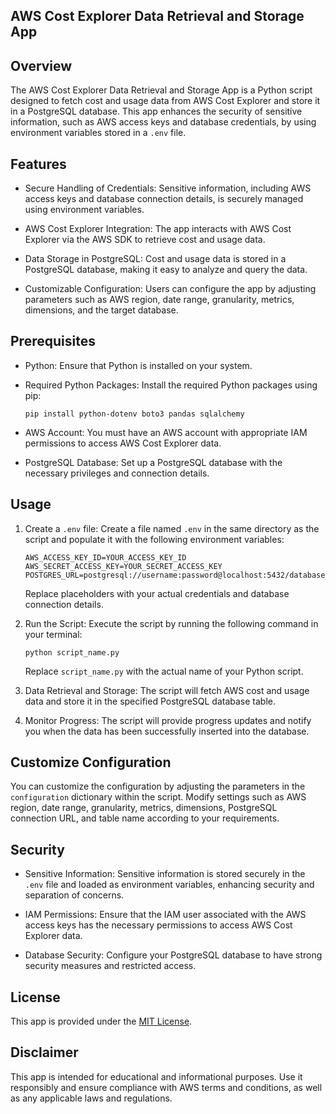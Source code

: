 ## AWS Cost Explorer Data Retrieval and Storage App

## Overview

The AWS Cost Explorer Data Retrieval and Storage App is a Python script designed to fetch cost and usage data from AWS Cost Explorer and store it in a PostgreSQL database. This app enhances the security of sensitive information, such as AWS access keys and database credentials, by using environment variables stored in a `.env` file.

## Features

- Secure Handling of Credentials: Sensitive information, including AWS access keys and database connection details, is securely managed using environment variables.

- AWS Cost Explorer Integration: The app interacts with AWS Cost Explorer via the AWS SDK to retrieve cost and usage data.

- Data Storage in PostgreSQL: Cost and usage data is stored in a PostgreSQL database, making it easy to analyze and query the data.

- Customizable Configuration: Users can configure the app by adjusting parameters such as AWS region, date range, granularity, metrics, dimensions, and the target database.

## Prerequisites

- Python: Ensure that Python is installed on your system.

- Required Python Packages: Install the required Python packages using pip:
  ```
  pip install python-dotenv boto3 pandas sqlalchemy
  ```

- AWS Account: You must have an AWS account with appropriate IAM permissions to access AWS Cost Explorer data.

- PostgreSQL Database: Set up a PostgreSQL database with the necessary privileges and connection details.

## Usage

1. Create a `.env` file: Create a file named `.env` in the same directory as the script and populate it with the following environment variables:

   ```
   AWS_ACCESS_KEY_ID=YOUR_ACCESS_KEY_ID
   AWS_SECRET_ACCESS_KEY=YOUR_SECRET_ACCESS_KEY
   POSTGRES_URL=postgresql://username:password@localhost:5432/database_name
   ```

   Replace placeholders with your actual credentials and database connection details.

2. Run the Script: Execute the script by running the following command in your terminal:

   ```
   python script_name.py
   ```

   Replace `script_name.py` with the actual name of your Python script.

3. Data Retrieval and Storage: The script will fetch AWS cost and usage data and store it in the specified PostgreSQL database table.

4. Monitor Progress: The script will provide progress updates and notify you when the data has been successfully inserted into the database.

## Customize Configuration

You can customize the configuration by adjusting the parameters in the `configuration` dictionary within the script. Modify settings such as AWS region, date range, granularity, metrics, dimensions, PostgreSQL connection URL, and table name according to your requirements.

## Security

- Sensitive Information: Sensitive information is stored securely in the `.env` file and loaded as environment variables, enhancing security and separation of concerns.

- IAM Permissions: Ensure that the IAM user associated with the AWS access keys has the necessary permissions to access AWS Cost Explorer data.

- Database Security: Configure your PostgreSQL database to have strong security measures and restricted access.

## License

This app is provided under the [MIT License](LICENSE).

## Disclaimer

This app is intended for educational and informational purposes. Use it responsibly and ensure compliance with AWS terms and conditions, as well as any applicable laws and regulations.
